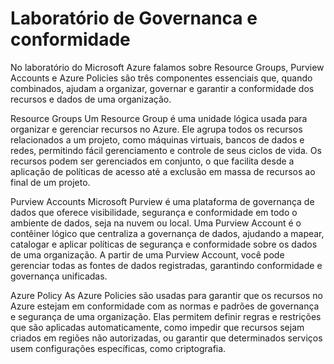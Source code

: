 # Laboratório de Governanca e conformidade

No laboratório do Microsoft Azure falamos sobre Resource Groups, Purview Accounts e Azure Policies são três componentes essenciais que, quando combinados, ajudam a organizar, governar e garantir a conformidade dos recursos e dados de uma organização.

Resource Groups
Um Resource Group é uma unidade lógica usada para organizar e gerenciar recursos no Azure. Ele agrupa todos os recursos relacionados a um projeto, como máquinas virtuais, bancos de dados e redes, permitindo fácil gerenciamento e controle de seus ciclos de vida. Os recursos podem ser gerenciados em conjunto, o que facilita desde a aplicação de políticas de acesso até a exclusão em massa de recursos ao final de um projeto.

Purview Accounts
Microsoft Purview é uma plataforma de governança de dados que oferece visibilidade, segurança e conformidade em todo o ambiente de dados, seja na nuvem ou local. Uma Purview Account é o contêiner lógico que centraliza a governança de dados, ajudando a mapear, catalogar e aplicar políticas de segurança e conformidade sobre os dados de uma organização. A partir de uma Purview Account, você pode gerenciar todas as fontes de dados registradas, garantindo conformidade e governança unificadas.

Azure Policy
As Azure Policies são usadas para garantir que os recursos no Azure estejam em conformidade com as normas e padrões de governança e segurança de uma organização. Elas permitem definir regras e restrições que são aplicadas automaticamente, como impedir que recursos sejam criados em regiões não autorizadas, ou garantir que determinados serviços usem configurações específicas, como criptografia.
